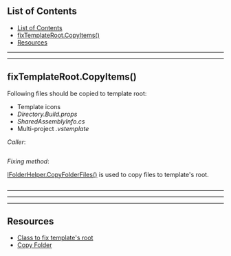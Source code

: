 ## List of Contents
- [List of Contents](#list-of-contents)
- [fixTemplateRoot.CopyItems()](#fixtemplaterootcopyitems)
- [Resources](#resources)


___
___


## fixTemplateRoot.CopyItems()

Following files should be copied to template root:

* Template icons
* *Directory.Build.props*
* *SharedAssemblyInfo.cs*
* Multi-project *.vstemplate*


*Caller*:

```cs --region "Fix Root" --source-file .\..\..\..\MvvmCross.Template\Program.cs --project .\..\..\..\MvvmCross.Template\MvvmCross.Template.csproj
```

*Fixing method*:

[IFolderHelper.CopyFolderFiles()][2] is used to copy files to template's root.

```cs --region "Copy Files to Template Root" --source-file .\..\..\..\MvvmCross.Template\FixTemplateRoot.cs --project .\..\..\..\MvvmCross.Template\MvvmCross.Template.csproj
```



___
___
___



## Resources

* [Class to fix template's root][1]
* [Copy Folder][2]















[1]: https://dev.azure.com/prosocode/VS/_git/MvxTemplate?path=%2FMvvmCross.Template%2FFixTemplateRoot.cs&version=GBdev "Class containing methods to fix files in template's root. - Azure DevOps"
[2]: https://dev.azure.com/prosocode/_git/LocalStorage?path=%2F1.%20Copy%20Folder.ipynb&version=GBmaster "Copy Folder Helper class - Azure DevOps"